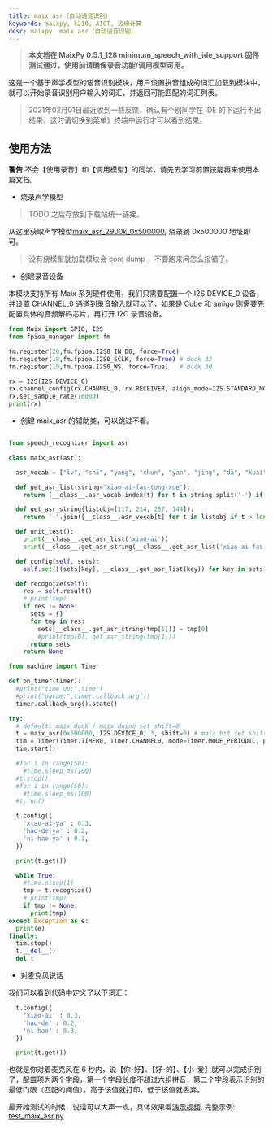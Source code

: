 ```yaml
---
title: maix asr（自动语音识别）
keywords: maixpy, k210, AIOT, 边缘计算
desc: maixpy  maix asr（自动语音识别）
---
```



> **本文档在 MaixPy 0.5.1_128 minimum_speech_with_ide_support 固件测试通过，使用前请确保录音功能/调用模型可用。**

这是一个基于声学模型的语音识别模块，用户设置拼音组成的词汇加载到模块中，就可以开始录音识别用户输入的词汇，并返回可能匹配的词汇列表。

> 2021年02月01日最近收到一些反馈，确认有个别同学在 IDE 的下运行不出结果，这时请切换到菜单》终端中运行才可以看到结果。

## 使用方法

**警告** 不会【使用录音】和【调用模型】的同学，请先去学习前置技能再来使用本篇文档。

- 烧录声学模型

> TODO 之后存放到下载站统一链接。

从这里获取声学模型[maix_asr_2900k_0x500000](https://github.com/sipeed/MaixPy-v1_scripts/blob/master/multimedia/speech_recognizer/maix_asr_2900k_0x500000.kmodel), 烧录到 0x500000 地址即可。

> 没有烧模型就加载模块会 core dump ，不要跑来问怎么报错了。

- 创建录音设备

本模块支持所有 Maix 系列硬件使用，我们只需要配置一个 I2S.DEVICE_0 设备，并设置 CHANNEL_0 通道到录音输入就可以了，如果是 Cube 和 amigo 则需要先配置具体的音频解码芯片，再打开 I2C 录音设备。

```python
from Maix import GPIO, I2S
from fpioa_manager import fm

fm.register(20,fm.fpioa.I2S0_IN_D0, force=True)
fm.register(18,fm.fpioa.I2S0_SCLK, force=True) # dock 32
fm.register(19,fm.fpioa.I2S0_WS, force=True)   # dock 30

rx = I2S(I2S.DEVICE_0)
rx.channel_config(rx.CHANNEL_0, rx.RECEIVER, align_mode=I2S.STANDARD_MODE)
rx.set_sample_rate(16000)
print(rx)
```

- 创建 maix_asr 的辅助类，可以跳过不看。

```python

from speech_recognizer import asr

class maix_asr(asr):

  asr_vocab = ["lv", "shi", "yang", "chun", "yan", "jing", "da", "kuai", "wen", "zhang", "de", "di", "se", "si", "yue", "lin", "luan", "geng", "xian", "huo", "xiu", "mei", "yi", "ang", "ran", "ta", "jin", "ping", "yao", "bu", "li", "liang", "zai", "yong", "dao", "shang", "xia", "fan", "teng", "dong", "she", "xing", "zhuang", "ru", "hai", "tun", "zhi", "tou", "you", "ling", "pao", "hao", "le", "zha", "zen", "me", "zheng", "cai", "ya", "shu", "tuo", "qu", "fu", "guang", "bang", "zi", "chong", "shui", "cuan", "ke", "shei", "wan", "hou", "zhao", "jian", "zuo", "cu", "hei", "yu", "ce", "ming", "dui", "cheng", "men", "wo", "bei", "dai", "zhe", "hu", "jiao", "pang", "ji", "lao", "nong", "kang", "yuan", "chao", "hui", "xiang", "bing", "qi", "chang", "nian", "jia", "tu", "bi", "pin", "xi", "zou", "chu", "cun", "wang", "na", "ge", "an", "ning", "tian", "xiao", "zhong", "shen", "nan", "er", "ri", "zhu", "xin", "wai", "luo", "gang", "qing", "xun", "te", "cong", "gan", "lai", "he", "dan", "wei", "die", "kai", "ci", "gu", "neng", "ba", "bao", "xue", "shuai", "dou", "cao", "mao", "bo", "zhou", "lie", "qie", "ju", "chuan", "guo", "lan", "ni", "tang", "ban", "su", "quan", "huan", "ying", "a", "min", "meng", "wu", "tai", "hua", "xie", "pai", "huang", "gua", "jiang", "pian", "ma", "jie", "wa", "san", "ka", "zong", "nv", "gao", "ye", "biao", "bie", "zui", "ren", "jun", "duo", "ze", "tan", "mu", "gui", "qiu", "bai", "sang", "jiu", "yin", "huai", "rang", "zan", "shuo", "sha", "ben", "yun", "la", "cuo", "hang", "ha", "tuan", "gong", "shan", "ai", "kou", "zhen", "qiong", "ding", "dang", "que", "weng", "qian", "feng", "jue", "zhuan", "ceng", "zu", "bian", "nei", "sheng", "chan", "zao", "fang", "qin", "e", "lian", "fa", "lu", "sun", "xu", "deng", "guan", "shou", "mo", "zhan", "po", "pi", "gun", "shuang", "qiang", "kao", "hong", "kan", "dian", "kong", "pei", "tong", "ting", "zang", "kuang", "reng", "ti", "pan", "heng", "chi", "lun", "kun", "han", "lei", "zuan", "man", "sen", "duan", "leng", "sui", "gai", "ga", "fou", "kuo", "ou", "suo", "sou", "nu", "du", "mian", "chou", "hen", "kua", "shao", "rou", "xuan", "can", "sai", "dun", "niao", "chui", "chen", "hun", "peng", "fen", "cang", "gen", "shua", "chuo", "shun", "cha", "gou", "mai", "liu", "diao", "tao", "niu", "mi", "chai", "long", "guai", "xiong", "mou", "rong", "ku", "song", "che", "sao", "piao", "pu", "tui", "lang", "chuang", "keng", "liao", "miao", "zhui", "nai", "lou", "bin", "juan", "zhua", "run", "zeng", "ao", "re", "pa", "qun", "lia", "cou", "tie", "zhai", "kuan", "kui", "cui", "mie", "fei", "tiao", "nuo", "gei", "ca", "zhun", "nie", "mang", "zhuo", "pen", "zun", "niang", "suan", "nao", "ruan", "qiao", "fo", "rui", "rao", "ruo", "zei", "en", "za", "diu", "nve", "sa", "nin", "shai", "nen", "ken", "chuai", "shuan", "beng", "ne", "lve", "qia", "jiong", "pie", "seng", "nuan", "nang", "miu", "pou", "cen", "dia", "o", "zhuai", "yo", "dei", "n", "ei", "nou", "bia", "eng", "den", "_"]

  def get_asr_list(string='xiao-ai-fas-tong-xue'):
    return [__class__.asr_vocab.index(t) for t in string.split('-') if t in __class__.asr_vocab]

  def get_asr_string(listobj=[117, 214, 257, 144]):
    return '-'.join([__class__.asr_vocab[t] for t in listobj if t < len(__class__.asr_vocab)])

  def unit_test():
    print(__class__.get_asr_list('xiao-ai'))
    print(__class__.get_asr_string(__class__.get_asr_list('xiao-ai-fas-tong-xue')))

  def config(self, sets):
    self.set([(sets[key], __class__.get_asr_list(key)) for key in sets])

  def recognize(self):
    res = self.result()
    # print(tmp)
    if res != None:
      sets = {}
      for tmp in res:
        sets[__class__.get_asr_string(tmp[1])] = tmp[0]
        #print(tmp[0], get_asr_string(tmp[1]))
      return sets
    return None

from machine import Timer

def on_timer(timer):
  #print("time up:",timer)
  #print("param:",timer.callback_arg())
  timer.callback_arg().state()

try:
  # default: maix dock / maix duino set shift=0
  t = maix_asr(0x500000, I2S.DEVICE_0, 3, shift=0) # maix bit set shift=1
  tim = Timer(Timer.TIMER0, Timer.CHANNEL0, mode=Timer.MODE_PERIODIC, period=64, callback=on_timer, arg=t)
  tim.start()

  #for i in range(50):
    #time.sleep_ms(100)
  #t.stop()
  #for i in range(50):
    #time.sleep_ms(100)
  #t.run()

  t.config({
    'xiao-ai-ya' : 0.3,
    'hao-de-ya' : 0.2,
    'ni-hao-ya' : 0.3,
  })

  print(t.get())

  while True:
    #time.sleep(1)
    tmp = t.recognize()
    # print(tmp)
    if tmp != None:
      print(tmp)
except Exception as e:
  print(e)
finally:
  tim.stop()
  t.__del__()
  del t
```

- 对麦克风说话

我们可以看到代码中定义了以下词汇：

```python
  t.config({
    'xiao-ai' : 0.3,
    'hao-de' : 0.2,
    'ni-hao' : 0.3,
  })

  print(t.get())
```

也就是你对着麦克风在 6 秒内，说【你-好】、【好-的】、【小-爱】就可以完成识别了，配置项为两个字段，第一个字段长度不超过六组拼音，第二个字段表示识别的最低门限（匹配的阈值），高于该值就打印，低于该值就丢弃。

最开始测试的时候，说话可以大声一点，具体效果看[演示视频](https://www.bilibili.com/video/BV1C5411L7JC/), 完整示例: [test_maix_asr.py](https://github.com/sipeed/MaixPy-v1_scripts/blob/master/multimedia/speech_recognizer/test_maix_asr.py)
